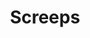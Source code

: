 ---
title: 'Screeps'
url: https://screeps.com
image: 1667700766000.png
tags: ["coding","ai","edu"]
description: 'game engine for writing AIs for characters'
---